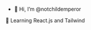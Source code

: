 - 👋 Hi, I’m @notchildemperor

🌱 Learning React.js and Tailwind

<!---
notchildemperor/notchildemperor is a ✨ special ✨ repository because its `README.md` (this file) appears on your GitHub profile.
You can click the Preview link to take a look at your changes.
--->
